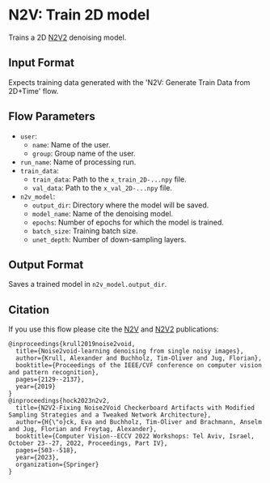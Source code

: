 # N2V: Train 2D model
Trains a 2D [N2V2](https://github.com/juglab/n2v) denoising model.

## Input Format
Expects training data generated with the 'N2V: Generate Train Data from 2D+Time' flow.

## Flow Parameters
* `user`:
    * `name`: Name of the user.
    * `group`: Group name of the user.
* `run_name`: Name of processing run.
* `train_data`:
    * `train_data`: Path to the `x_train_2D-...npy` file.
    * `val_data`: Path to the `x_val_2D-...npy` file.
* `n2v_model`:
    * `output_dir`: Directory where the model will be saved.
    * `model_name`: Name of the denoising model.
    * `epochs`: Number of epochs for which the model is trained.
    * `batch_size`: Training batch size.
    * `unet_depth`: Number of down-sampling layers.

## Output Format
Saves a trained model in `n2v_model.output_dir`.

## Citation
If you use this flow please cite the [N2V](https://arxiv.org/abs/1811.10980) and [N2V2](https://arxiv.org/abs/2211.08512) publications:
```text
@inproceedings{krull2019noise2void,
  title={Noise2void-learning denoising from single noisy images},
  author={Krull, Alexander and Buchholz, Tim-Oliver and Jug, Florian},
  booktitle={Proceedings of the IEEE/CVF conference on computer vision and pattern recognition},
  pages={2129--2137},
  year={2019}
}
@inproceedings{hock2023n2v2,
  title={N2V2-Fixing Noise2Void Checkerboard Artifacts with Modified Sampling Strategies and a Tweaked Network Architecture},
  author={H{\"o}ck, Eva and Buchholz, Tim-Oliver and Brachmann, Anselm and Jug, Florian and Freytag, Alexander},
  booktitle={Computer Vision--ECCV 2022 Workshops: Tel Aviv, Israel, October 23--27, 2022, Proceedings, Part IV},
  pages={503--518},
  year={2023},
  organization={Springer}
}
```
